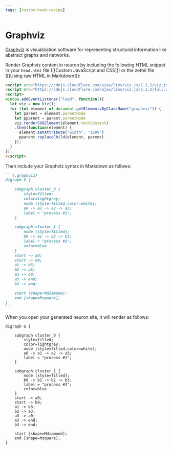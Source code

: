 ```yaml
---
tags: [custom-head-recipe]
---
```


# Graphviz

[Graphviz](https://graphviz.org/) is visualization software for representing structural information like abstract graphs and networks.

Render Graphviz content in neuron by including the following HTML snippet in your `head.html` file ([[Custom JavaScript and CSS]]) or the zettel file ([[Using raw HTML in Markdown]]):

```html
<script src="https://cdnjs.cloudflare.com/ajax/libs/viz.js/2.1.2/viz.js" integrity="sha512-vnRdmX8ZxbU+IhA2gLhZqXkX1neJISG10xy0iP0WauuClu3AIMknxyDjYHEpEhi8fTZPyOCWgqUCnEafDB/jVQ==" crossorigin="anonymous"></script>
<script src="https://cdnjs.cloudflare.com/ajax/libs/viz.js/2.1.2/full.render.js" integrity="sha512-1zKK2bG3QY2JaUPpfHZDUMe3dwBwFdCDwXQ01GrKSd+/l0hqPbF+aak66zYPUZtn+o2JYi1mjXAqy5mW04v3iA==" crossorigin="anonymous"></script>
<script>
window.addEventListener("load", function(){
  let viz = new Viz();
  for (let element of document.getElementsByClassName("graphviz")) {
    let parent = element.parentNode
    let pparent = parent.parentNode
    viz.renderSVGElement(element.textContent)
    .then(function(element) {
      element.setAttribute("width", "100%")
      pparent.replaceChild(element, parent)
    });
  }
});
</script>
```

Then include your Graphviz syntax in Markdown as follows:

~~~markdown
```{.graphviz}
digraph G {

	subgraph cluster_0 {
		style=filled;
		color=lightgrey;
		node [style=filled,color=white];
		a0 -> a1 -> a2 -> a3;
		label = "process #1";
	}

	subgraph cluster_1 {
		node [style=filled];
		b0 -> b1 -> b2 -> b3;
		label = "process #2";
		color=blue
	}
	start -> a0;
	start -> b0;
	a1 -> b3;
	b2 -> a3;
	a3 -> a0;
	a3 -> end;
	b3 -> end;

	start [shape=Mdiamond];
	end [shape=Msquare];
}
```
~~~

When you open your generated neuron site, it will render as follows:

```{.graphviz}
digraph G {

	subgraph cluster_0 {
		style=filled;
		color=lightgrey;
		node [style=filled,color=white];
		a0 -> a1 -> a2 -> a3;
		label = "process #1";
	}

	subgraph cluster_1 {
		node [style=filled];
		b0 -> b1 -> b2 -> b3;
		label = "process #2";
		color=blue
	}
	start -> a0;
	start -> b0;
	a1 -> b3;
	b2 -> a3;
	a3 -> a0;
	a3 -> end;
	b3 -> end;

	start [shape=Mdiamond];
	end [shape=Msquare];
}
```

<!-- Usually this goes to head.html, but we include it here because we don't want the JS to run on other note files. -->
<script src="https://cdnjs.cloudflare.com/ajax/libs/viz.js/2.1.2/viz.js" integrity="sha512-vnRdmX8ZxbU+IhA2gLhZqXkX1neJISG10xy0iP0WauuClu3AIMknxyDjYHEpEhi8fTZPyOCWgqUCnEafDB/jVQ==" crossorigin="anonymous"></script>
<script src="https://cdnjs.cloudflare.com/ajax/libs/viz.js/2.1.2/full.render.js" integrity="sha512-1zKK2bG3QY2JaUPpfHZDUMe3dwBwFdCDwXQ01GrKSd+/l0hqPbF+aak66zYPUZtn+o2JYi1mjXAqy5mW04v3iA==" crossorigin="anonymous"></script>
<script>
window.addEventListener("load", function(){
  let viz = new Viz();
  for (let element of document.getElementsByClassName("graphviz")) {
    let parent = element.parentNode
    let pparent = parent.parentNode
    viz.renderSVGElement(element.textContent)
    .then(function(element) {
      element.setAttribute("width", "100%")
      pparent.replaceChild(element, parent)
    });
  }
});
</script>

